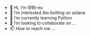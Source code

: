 - 👋 Hi, I’m @Bl-eu
- 👀 I’m interested Aio botting on solana
- 🌱 I’m currently learning Python
- 💞️ I’m looking to collaborate on ...
- 📫 How to reach me ...

<!---
Bl-eu/Bl-eu is a ✨ special ✨ repository because its `README.md` (this file) appears on your GitHub profile.
You can click the Preview link to take a look at your changes.
--->
